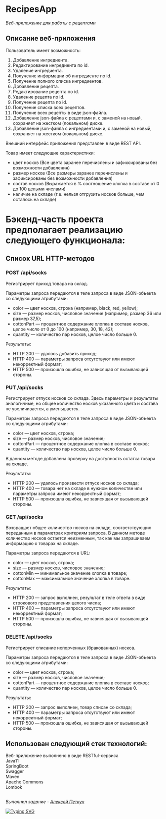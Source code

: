 # RecipesApp

*Веб-приложение для работы с рецептами*

## **Описание веб-приложения**

Пользователь имеет возможность:

1. Добавление ингредиента.
2. Редактирование ингредиента по id.
3. Удаление ингредиента.
4. Получение информации об ингредиенте по id.
5. Получение полного списка ингредиентов.
6. Добавление рецепта.
7. Редактирование рецепта по id.
8. Удаление рецепта по id.
9. Получение рецепта по id.
10. Получение списка всех рецептов.
11. Получение всех рецепты в виде json-файла. 
12. Добавление json-файла с рецептами и, с заменой на новый, сохраняет на жестком (локальном) диске. 
13. Добавление json-файла с ингредиентами и, с заменой на новый, сохраняет на жестком (локальном) диске.

Внешний интерфейс приложения представлен в виде REST API.

Товар имеет следующие характеристики: 

- цвет носков (Все цвета заранее перечислены и зафиксированы без возможности добавления) 
- размер носков (Все размеры заранее перечислены и зафиксированы без возможности добавления)
- состав носков (Выражается в % соотношение хлопка в составе от 0 до 100 целыми числами)
- наличие на складе (т.е. нельзя отгрузить носков больше, чем осталось на складе)

# Бэкенд-часть проекта предполагает реализацию следующего функционала:

## **Список URL HTTP-методов**

### **POST /api/socks**

Регистрирует приход товара на склад.

Параметры запроса передаются в теле запроса в виде JSON-объекта со следующими атрибутами:

- color — цвет носков, строка (например, black, red, yellow);
- size — размер носков, числовое значение (например, размер 36 или размер 37,5);
- cottonPart — процентное содержание хлопка в составе носков, целое число от 0 до 100 (например, 30, 18, 42);
- quantity — количество пар носков, целое число больше 0.

Результаты:

- HTTP 200 — удалось добавить приход;
- HTTP 400 — параметры запроса отсутствуют или имеют некорректный формат;
- HTTP 500 — произошла ошибка, не зависящая от вызывающей стороны.

### **PUT /api/socks**

Регистрирует отпуск носков со склада. Здесь параметры и результаты аналогичные, но общее количество носков указанного цвета и состава не увеличивается, а уменьшается. 

Параметры запроса передаются в теле запроса в виде JSON-объекта со следующими атрибутами:

- color — цвет носков, строка;
- size — размер носков, числовое значение;
- cottonPart — процентное содержание хлопка в составе носков;
- quantity — количество пар носков, целое число больше 0.

В данном методе добавлена проверку на доступность остатка товара на складе. 

Результаты: 

- HTTP 200 — удалось произвести отпуск носков со склада;
- HTTP 400 — товара нет на складе в нужном количестве или параметры запроса имеют некорректный формат;
- HTTP 500 — произошла ошибка, не зависящая от вызывающей стороны.

### **GET /api/socks**

Возвращает общее количество носков на складе, соответствующих переданным в параметрах критериям запроса. В данном методе количество носков остается неизменным, так как мы запрашиваем информацию о товарах на складе. 

Параметры запроса передаются в URL:

- color — цвет носков, строка;
- size — размер носков, числовое значение;
- cottonMin — минимальное значение хлопка в товаре;
- cottonMax — максимальное значение хлопка в товаре.

Результаты:

- HTTP 200 — запрос выполнен, результат в теле ответа в виде строкового представления целого числа;
- HTTP 400 — параметры запроса отсутствуют или имеют некорректный формат;
- HTTP 500 — произошла ошибка, не зависящая от вызывающей стороны.

### DELETE **/api/socks**

Регистрирует списание испорченных (бракованных) носков. 

Параметры запроса передаются в теле запроса в виде JSON-объекта со следующими атрибутами:

- color — цвет носков, строка;
- size — размер носков, числовое значение;
- cottonPart — процентное содержание хлопка в составе носков;
- quantity — количество пар носков, целое число больше 0.

Результаты:

- HTTP 200 —  запрос выполнен, товар списан со склада;
- HTTP 400 — параметры запроса отсутствуют или имеют некорректный формат;
- HTTP 500 — произошла ошибка, не зависящая от вызывающей стороны.

## Использован следующий стек технологий:

Веб-приложение выполнено в виде RESTful-сервиса\
Java11\
SpringBoot\
Swagger\
Maven\
Apache Commons\
Lombok

##

*Выполнил задание - [Алексей Петкун](https://github.com/AlekseyPetkun "AlekseyPetkun")*

[![Typing SVG](https://readme-typing-svg.herokuapp.com?color=%2336BCF7&lines=thank+you+for+your+attention)](https://git.io/typing-svg)

